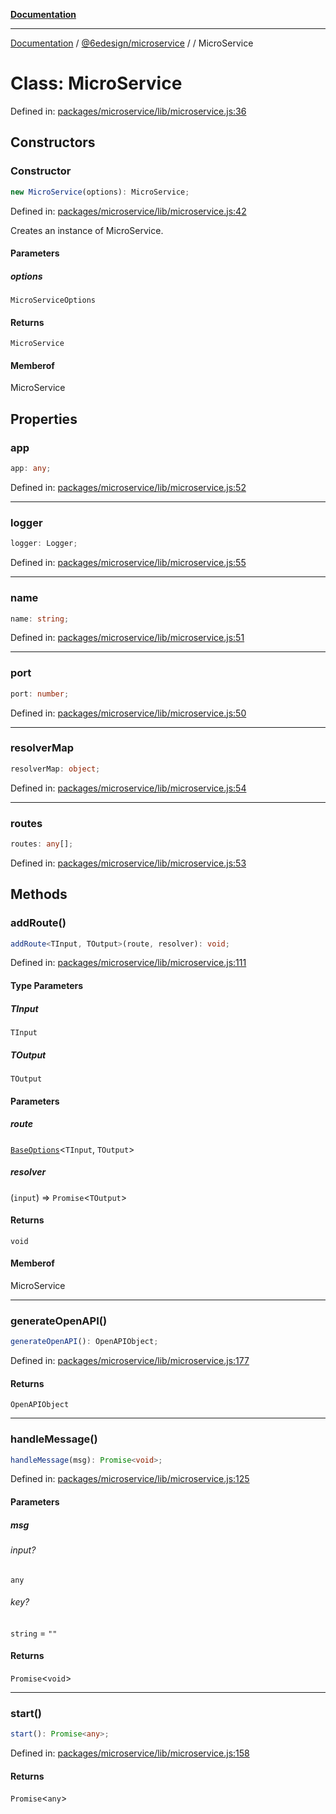 [**Documentation**](../../../README.md)

***

[Documentation](../../../README.md) / [@6edesign/microservice](../README.md) / [](../README.md) / MicroService

# Class: MicroService

Defined in: [packages/microservice/lib/microservice.js:36](https://github.com/6eDesign/core/blob/ef308ef1da0dfc861a9d63a636d6f4c2bde822f8/packages/microservice/lib/microservice.js#L36)

## Constructors

### Constructor

```ts
new MicroService(options): MicroService;
```

Defined in: [packages/microservice/lib/microservice.js:42](https://github.com/6eDesign/core/blob/ef308ef1da0dfc861a9d63a636d6f4c2bde822f8/packages/microservice/lib/microservice.js#L42)

Creates an instance of MicroService.

#### Parameters

##### options

`MicroServiceOptions`

#### Returns

`MicroService`

#### Memberof

MicroService

## Properties

### app

```ts
app: any;
```

Defined in: [packages/microservice/lib/microservice.js:52](https://github.com/6eDesign/core/blob/ef308ef1da0dfc861a9d63a636d6f4c2bde822f8/packages/microservice/lib/microservice.js#L52)

***

### logger

```ts
logger: Logger;
```

Defined in: [packages/microservice/lib/microservice.js:55](https://github.com/6eDesign/core/blob/ef308ef1da0dfc861a9d63a636d6f4c2bde822f8/packages/microservice/lib/microservice.js#L55)

***

### name

```ts
name: string;
```

Defined in: [packages/microservice/lib/microservice.js:51](https://github.com/6eDesign/core/blob/ef308ef1da0dfc861a9d63a636d6f4c2bde822f8/packages/microservice/lib/microservice.js#L51)

***

### port

```ts
port: number;
```

Defined in: [packages/microservice/lib/microservice.js:50](https://github.com/6eDesign/core/blob/ef308ef1da0dfc861a9d63a636d6f4c2bde822f8/packages/microservice/lib/microservice.js#L50)

***

### resolverMap

```ts
resolverMap: object;
```

Defined in: [packages/microservice/lib/microservice.js:54](https://github.com/6eDesign/core/blob/ef308ef1da0dfc861a9d63a636d6f4c2bde822f8/packages/microservice/lib/microservice.js#L54)

***

### routes

```ts
routes: any[];
```

Defined in: [packages/microservice/lib/microservice.js:53](https://github.com/6eDesign/core/blob/ef308ef1da0dfc861a9d63a636d6f4c2bde822f8/packages/microservice/lib/microservice.js#L53)

## Methods

### addRoute()

```ts
addRoute<TInput, TOutput>(route, resolver): void;
```

Defined in: [packages/microservice/lib/microservice.js:111](https://github.com/6eDesign/core/blob/ef308ef1da0dfc861a9d63a636d6f4c2bde822f8/packages/microservice/lib/microservice.js#L111)

#### Type Parameters

##### TInput

`TInput`

##### TOutput

`TOutput`

#### Parameters

##### route

[`BaseOptions`](../router/interfaces/BaseOptions.md)&lt;`TInput`, `TOutput`&gt;

##### resolver

(`input`) => `Promise`&lt;`TOutput`&gt;

#### Returns

`void`

#### Memberof

MicroService

***

### generateOpenAPI()

```ts
generateOpenAPI(): OpenAPIObject;
```

Defined in: [packages/microservice/lib/microservice.js:177](https://github.com/6eDesign/core/blob/ef308ef1da0dfc861a9d63a636d6f4c2bde822f8/packages/microservice/lib/microservice.js#L177)

#### Returns

`OpenAPIObject`

***

### handleMessage()

```ts
handleMessage(msg): Promise<void>;
```

Defined in: [packages/microservice/lib/microservice.js:125](https://github.com/6eDesign/core/blob/ef308ef1da0dfc861a9d63a636d6f4c2bde822f8/packages/microservice/lib/microservice.js#L125)

#### Parameters

##### msg

###### input?

`any`

###### key?

`string` = `""`

#### Returns

`Promise`&lt;`void`&gt;

***

### start()

```ts
start(): Promise<any>;
```

Defined in: [packages/microservice/lib/microservice.js:158](https://github.com/6eDesign/core/blob/ef308ef1da0dfc861a9d63a636d6f4c2bde822f8/packages/microservice/lib/microservice.js#L158)

#### Returns

`Promise`&lt;`any`&gt;
